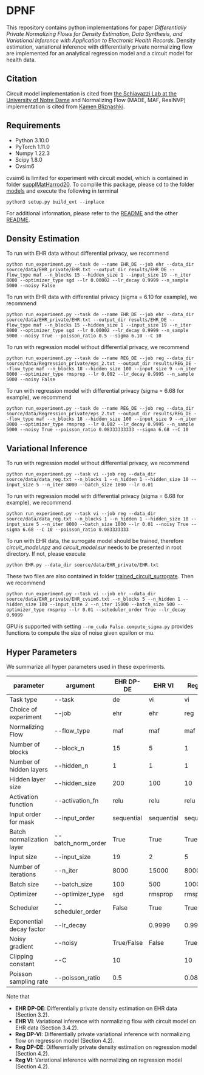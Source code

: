 # DPNF
This repository contains python implementations for paper *Differentially Private Normalizing Flows for Density Estimation, Data Synthesis, and Variational Inference with Application to Electronic Health Records*. 
Density estimation, variational inference with differentially private normalizing flow are implemented for an analytical regression model and a circuit model for health data. 

## Citation
Circuit model implementation is cited from [the Schiavazzi Lab at the University of Notre Dame](https://github.com/desResLab/supplMatHarrod20/tree/master/models)
and Normalizing Flow (MADE, MAF, RealNVP) implementation is cited from [Kamen Bliznashki](https://github.com/kamenbliznashki/normalizing_flows). 

## Requirements
* Python 3.10.0
* PyTorch 1.11.0
* Numpy 1.22.3
* Scipy 1.8.0
* Cvsim6

cvsim6 is limited for experiment with circuit model, which is contained in folder [supplMatHarrod20](https://github.com/cedricwangyu/DPNF/supplMatHarrod20/models). 
To complile this package, please cd to the folder [models](https://github.com/cedricwangyu/DPNFsupplMatHarrod20/models) and execute the following in terminal
```
python3 setup.py build_ext --inplace
```
For additional information, please refer to the [README](https://github.com/cedricwangyu/DPNFsupplMatHarrod20/README.md) and the other [README](https://github.com/cedricwangyu/DPNFsupplMatHarrod20/models/README.md).

## Density Estimation
To run with EHR data without differential privacy, we recommend
```
python run_experiment.py --task de --name EHR_DE --job ehr --data_dir source/data/EHR_private/EHR.txt --output_dir results/EHR_DE --flow_type maf --n_blocks 15 --hidden_size 1 --input_size 19 --n_iter 8000 --optimizer_type sgd --lr 0.00002 --lr_decay 0.9999 --n_sample 5000 --noisy False
```
To run with EHR data with differential privacy (sigma = 6.10 for example), we recommend
```
python run_experiment.py --task de --name EHR_DE --job ehr --data_dir source/data/EHR_private/EHR.txt --output_dir results/EHR_DE --flow_type maf --n_blocks 15 --hidden_size 1 --input_size 19 --n_iter 8000 --optimizer_type sgd --lr 0.00002 --lr_decay 0.9999 --n_sample 5000 --noisy True --poisson_ratio 0.5 --sigma 6.10 --C 10
```

To run with regression model without differential privacy, we recommend
```
python run_experiment.py --task de --name REG_DE --job reg --data_dir source/data/Regression_private/eps_2.txt --output_dir results/REG_DE --flow_type maf --n_blocks 18 --hidden_size 100 --input_size 9 --n_iter 8000 --optimizer_type rmsprop --lr 0.002 --lr_decay 0.9995 --n_sample 5000 --noisy False
```
To run with regression model with differential privacy (sigma = 6.68 for example), we recommend
```
python run_experiment.py --task de --name REG_DE --job reg --data_dir source/data/Regression_private/eps_2.txt --output_dir results/REG_DE --flow_type maf --n_blocks 18 --hidden_size 100 --input_size 9 --n_iter 8000 --optimizer_type rmsprop --lr 0.002 --lr_decay 0.9995 --n_sample 5000 --noisy True --poisson_ratio 0.08333333333 --sigma 6.68 --C 10
```
## Variational Inference
To run with regression model without differential privacy, we recommend
```
python run_experiment.py --task vi --job reg --data_dir source/data/data_reg.txt --n_blocks 1 --n_hidden 1 --hidden_size 10 --input_size 5 --n_iter 8000 --batch_size 1000 --lr 0.01
```
To run with regression model with differential privacy (sigma = 6.68 for example), we recommend
```
python run_experiment.py --task vi --job reg --data_dir source/data/data_reg.txt --n_blocks 1 --n_hidden 1 --hidden_size 10 --input_size 5 --n_iter 8000 --batch_size 1000 --lr 0.01 --noisy True --sigma 6.68 --C 10 --poisson_ratio 0.083333333
```

To run with EHR data, the surrogate model should be trained, therefore *circuit_model.npz* and *circuit_model.sur* needs to be presented in root directory. If not, please execute
```
python EHR.py --data_dir source/data/EHR_private/EHR.txt
```
These two files are also contained in folder [trained_circuit_surrogate](source/data/trained_circuit_surrogate). Then we recommend
```
python run_experiment.py --task vi --job ehr --data_dir source/data/EHR_private/EHR_cvsim6.txt --n_blocks 5 --n_hidden 1 --hidden_size 100 --input_size 2 --n_iter 15000 --batch_size 500 --optimizer_type rmsprop --lr 0.01 --scheduler_order True --lr_decay 0.9999 
```
GPU is supported with setting ```--no_cuda False```. ```compute_sigma.py``` provides functions to compute the size of noise given epsilon or mu.
## Hyper Parameters
We summarize all hyper parameters used in these experiments.

| parameter                 | argument           | EHR DP-DE  | EHR VI     | Reg DP-VI  | Reg DP-DE  | Reg VI     |
|---------------------------|--------------------|------------|------------|------------|------------|------------|
| Task type                 | --task             | de         | vi         | vi         | de         | vi         |
| Choice of experiment      | --job              | ehr        | ehr        | reg        | reg        | reg        |
| Normalizing Flow          | --flow_type        | maf        | maf        | maf        | maf        | maf        |
| Number of blocks          | --block_n          | 15         | 5          | 1          | 18         | 1          |
| Number of hidden layers   | --hidden_n         | 1          | 1          | 1          | 1          | 1          |
| Hidden layer size         | --hidden_size      | 200        | 100        | 10         | 100        | 10         |
| Activation function       | --activation_fn    | relu       | relu       | relu       | relu       | relu       |
| Input order for mask      | --input_order      | sequential | sequential | sequential | sequential | sequential |
| Batch normalization layer | --batch_norm_order | True       | True       | True       | True       | True       |
| Input size                | --input_size       | 19         | 2          | 5          | 9          | 5          |
| Number of iterations      | --n_iter           | 8000       | 15000      | 8000       | 8000       | 8000       |
| Batch size                | --batch_size       | 100        | 500        | 1000       | 100        | 1000       |
| Optimizer                 | --optimizer_type   | sgd        | rmsprop    | rmsprop    | rmsprop    | rmsprop    |
| Scheduler                 | --scheduler_order  | False      | True       | True       | True       | True       |
| Exponential decay factor  | --lr_decay         |            | 0.9999     | 0.999      | 0.9995     | 0.999      |
| Noisy gradient            | --noisy            | True/False | False      | True/False | True/False | False      |
| Clipping constant         | --C                | 10         |            | 10         | 5          |            |
| Poisson sampling rate     | --poisson_ratio    | 0.5        |            | 0.08333333 | 0.08333333 |            |

Note that
* **EHR DP-DE**: Differentially private density estimation on EHR data (Section 3.2).
* **EHR VI**: Variational inference with normalizing flow with circuit model on EHR data (Section 3.4.2).
* **Reg DP-VI**: Differentially private variational inference with normalizing flow on regression model (Section 4.2).
* **Reg DP-DE**: Differentially private density estimation on regression model (Section 4.2).
* **Reg VI**: Variational inference with normalizing on regression model (Section 4.2).







